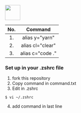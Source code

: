 

<img src="https://i.pinimg.com/originals/df/ea/dd/dfeaddf703acf71277dbb1d6d81479b0.gif" width="50px"/>

|No.|     Command      |
|:-:|:----------------:|
| 1.| alias y="yarn"   |
| 2.| alias cl="clear" |
| 3.| alias c="code ." |

### Set up in your .zshrc file
1. fork this repository
2. Copy command in command.txt
3. Edit in .zshrc
```
$ vi ~/.zshrc
```
4. add command in last line

